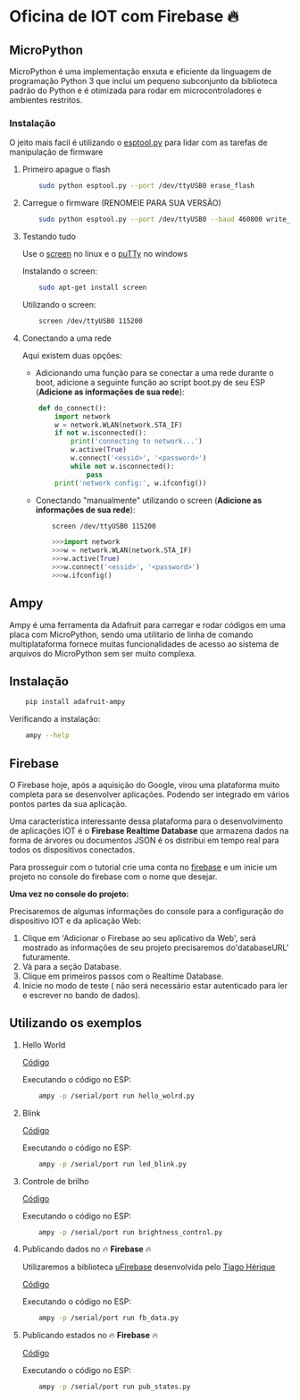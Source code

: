 # Oficina de IOT com Firebase :fire:

## MicroPython

MicroPython é uma implementação enxuta e eficiente da linguagem de programação Python 3 que inclui um pequeno subconjunto da biblioteca padrão do Python e é otimizada para rodar em microcontroladores e ambientes restritos.

### Instalação 

O jeito mais facil é utilizando o [esptool.py](https://github.com/espressif/esptool) para lidar com as tarefas de manipulação de firmware

1. Primeiro apague o flash

    ```bash
        sudo python esptool.py --port /dev/ttyUSB0 erase_flash
    ```
2. Carregue o firmware (RENOMEIE PARA SUA VERSÃO)

    ```bash 
        sudo python esptool.py --port /dev/ttyUSB0 --baud 460800 write_flash --flash_size=detect 0 esp8266-2016-07-10-v1.8.2.bin
    ```

3. Testando tudo 

    Use o [screen](https://www.cyberciti.biz/faq/unix-linux-apple-osx-bsd-screen-set-baud-rate/) no linux e o [puTTy](https://www.putty.org/) no windows

    Instalando o screen:

    ```bash
        sudo apt-get install screen
    ```

    Utilizando o screen:

    ```bash
        screen /dev/ttyUSB0 115200
    ```

4. Conectando a uma rede

    Aqui existem duas opções:

    * Adicionando uma função para se conectar a uma rede durante o boot, adicione a seguinte função ao script boot.py de seu ESP (**Adicione as informações de sua rede**):

    ```python
        def do_connect():
            import network
            w = network.WLAN(network.STA_IF)
            if not w.isconnected():
                print('connecting to network...')
                w.active(True)
                w.connect('<essid>', '<password>')
                while not w.isconnected():
                    pass
            print('network config:', w.ifconfig())
    ```

    * Conectando "manualmente" utilizando o screen (**Adicione as informações de sua rede**):

        ```bash
            screen /dev/ttyUSB0 115200
        ```

        ```python
            >>>import network
            >>>w = network.WLAN(network.STA_IF)
            >>>w.active(True)
            >>>w.connect('<essid>', '<password>')
            >>>w.ifconfig()
        ```

## Ampy

Ampy é uma ferramenta da Adafruit para carregar e rodar códigos em uma placa com MicroPython, sendo uma utilitario de linha de comando multiplataforma fornece muitas funcionalidades de acesso ao sistema de arquivos do MicroPython sem ser muito complexa.

## Instalação 

```bash
    pip install adafruit-ampy
```

Verificando a instalação:

```bash
    ampy --help
```


## Firebase
O Firebase hoje, após a aquisição do Google, virou uma plataforma muito completa para se desenvolver aplicações. Podendo ser integrado em vários pontos partes da sua aplicação.

Uma característica interessante dessa plataforma para o desenvolvimento de aplicações IOT é o **Firebase Realtime Database** que armazena dados na forma de árvores ou documentos JSON é os distribui em tempo real para todos os dispositivos conectados.

Para prosseguir com o tutorial crie uma conta no [firebase](https://firebase.google.com/) e um inicie um projeto no console do firebase com o nome que desejar.

**Uma vez no console do projeto:**

Precisaremos de algumas informações do console para a configuração do dispositivo IOT e da aplicação Web:

1. Clique em 'Adicionar o Firebase ao seu aplicativo da Web', será mostrado as informações de seu projeto precisaremos do'databaseURL' futuramente.
2. Vá para a seção Database.
3. Clique em primeiros passos com o Realtime Database.
4. Inicie no modo de teste ( não será necessário estar autenticado para ler e escrever no bando de dados).


## Utilizando os exemplos 

1. Hello World

    [Código](https://github.com/vanluwin/iot_firebase/blob/master/code/hello_world.py)

    Executando o código no ESP:

    ```bash
        ampy -p /serial/port run hello_wolrd.py
    ```


2. Blink

    [Código](https://github.com/vanluwin/iot_firebase/blob/master/code/led_blink.py)

    Executando o código no ESP:

    ```bash
        ampy -p /serial/port run led_blink.py
    ```

3. Controle de brilho 

    [Código](https://github.com/vanluwin/iot_firebase/blob/master/code/brightness_control.py)

    Executando o código no ESP:

    ```bash
        ampy -p /serial/port run brightness_control.py
    ```

4. Publicando dados no :fire: **Firebase** :fire:

    Utilizaremos a biblioteca [uFirebase](https://github.com/TiagoGIM/ufirebaseESP8266) desenvolvida pelo [Tiago Hérique](https://github.com/TiagoGIM)

    [Código](https://github.com/vanluwin/iot_firebase/blob/master/code/fb_data.py)

    Executando o código no ESP:

    ```bash
        ampy -p /serial/port run fb_data.py
    ```

5. Publicando estados no :fire: **Firebase** :fire:

    [Código](https://github.com/vanluwin/iot_firebase/blob/master/code/pub_states.py)

    Executando o código no ESP:

    ```bash
        ampy -p /serial/port run pub_states.py
    ```
    

